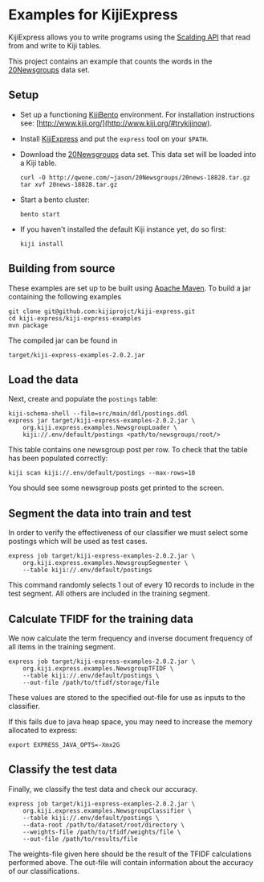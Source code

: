 Examples for KijiExpress
===========================

KijiExpress allows you to write programs using the
[Scalding API](https://github.com/twitter/scalding) that read from and write to Kiji tables.

This project contains an example that counts the words in the
[20Newsgroups](http://qwone.com/~jason/20Newsgroups/) data set.

Setup
-----

*   Set up a functioning [KijiBento](https://github.com/kijiproject/kiji-bento/) environment. For
    installation instructions see: [http://www.kiji.org/](http://www.kiji.org/#trykijinow).
*   Install [KijiExpress](https://github.com/kijiproject/kiji-express) and put the `express`
    tool on your `$PATH`.
*   Download the [20Newsgroups](http://qwone.com/~jason/20Newsgroups/) data set. This data set will
    be loaded into a Kiji table.

        curl -O http://qwone.com/~jason/20Newsgroups/20news-18828.tar.gz
        tar xvf 20news-18828.tar.gz

*   Start a bento cluster:

        bento start

*   If you haven't installed the default Kiji instance yet, do so first:

        kiji install

Building from source
--------------------

These examples are set up to be built using [Apache Maven](http://maven.apache.org/). To build a jar
containing the following examples

    git clone git@github.com:kijiprojct/kiji-express.git
    cd kiji-express/kiji-express-examples
    mvn package

The compiled jar can be found in

    target/kiji-express-examples-2.0.2.jar

Load the data
-------------

Next, create and populate the `postings` table:

    kiji-schema-shell --file=src/main/ddl/postings.ddl
    express jar target/kiji-express-examples-2.0.2.jar \
        org.kiji.express.examples.NewsgroupLoader \
        kiji://.env/default/postings <path/to/newsgroups/root/>

This table contains one newsgroup post per row. To check that the table has been populated
correctly:

    kiji scan kiji://.env/default/postings --max-rows=10

You should see some newsgroup posts get printed to the screen.

Segment the data into train and test
------------------------------------

In order to verify the effectiveness of our classifier we must select some postings which will be
used as test cases.

    express job target/kiji-express-examples-2.0.2.jar \
        org.kiji.express.examples.NewsgroupSegmenter \
        --table kiji://.env/default/postings

This command randomly selects 1 out of every 10 records to include in the test segment. All others
are included in the training segment.

Calculate TFIDF for the training data
----------------------------

We now calculate the term frequency and inverse document frequency of all items in the training
segment.

    express job target/kiji-express-examples-2.0.2.jar \
        org.kiji.express.examples.NewsgroupTFIDF \
        --table kiji://.env/default/postings \
        --out-file /path/to/tfidf/storage/file

These values are stored to the specified out-file for use as inputs to the classifier.

If this fails due to java heap space, you may need to increase the memory allocated to express:

    export EXPRESS_JAVA_OPTS=-Xmx2G

Classify the test data
----------------------

Finally, we classify the test data and check our accuracy.

    express job target/kiji-express-examples-2.0.2.jar \
        org.kiji.express.examples.NewsgroupClassifier \
        --table kiji://.env/default/postings \
        --data-root /path/to/dataset/root/directory \
        --weights-file /path/to/tfidf/weights/file \
        --out-file /path/to/results/file

The weights-file given here should be the result of the TFIDF calculations performed above.
The out-file will contain information about the accuracy of our classifications.
